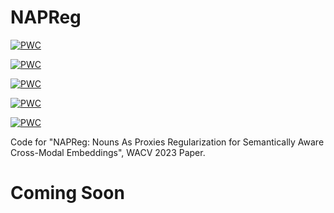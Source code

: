 # NAPReg
[![PWC](https://img.shields.io/endpoint.svg?url=https://paperswithcode.com/badge/napreg-nouns-as-proxies-regularization-for/cross-modal-retrieval-on-flickr-8k)](https://paperswithcode.com/sota/cross-modal-retrieval-on-flickr-8k?p=napreg-nouns-as-proxies-regularization-for)

[![PWC](https://img.shields.io/endpoint.svg?url=https://paperswithcode.com/badge/napreg-nouns-as-proxies-regularization-for/cross-modal-retrieval-on-mscoco-1k)](https://paperswithcode.com/sota/cross-modal-retrieval-on-mscoco-1k?p=napreg-nouns-as-proxies-regularization-for)

[![PWC](https://img.shields.io/endpoint.svg?url=https://paperswithcode.com/badge/napreg-nouns-as-proxies-regularization-for/cross-modal-retrieval-on-ms-coco-2014-1)](https://paperswithcode.com/sota/cross-modal-retrieval-on-ms-coco-2014-1?p=napreg-nouns-as-proxies-regularization-for)

[![PWC](https://img.shields.io/endpoint.svg?url=https://paperswithcode.com/badge/napreg-nouns-as-proxies-regularization-for/cross-modal-retrieval-on-flickr30k)](https://paperswithcode.com/sota/cross-modal-retrieval-on-flickr30k?p=napreg-nouns-as-proxies-regularization-for)

[![PWC](https://img.shields.io/endpoint.svg?url=https://paperswithcode.com/badge/napreg-nouns-as-proxies-regularization-for/cross-modal-retrieval-on-coco-2014)](https://paperswithcode.com/sota/cross-modal-retrieval-on-coco-2014?p=napreg-nouns-as-proxies-regularization-for)

Code for "NAPReg: Nouns As Proxies Regularization for Semantically Aware Cross-Modal Embeddings", WACV 2023 Paper.

# Coming Soon
